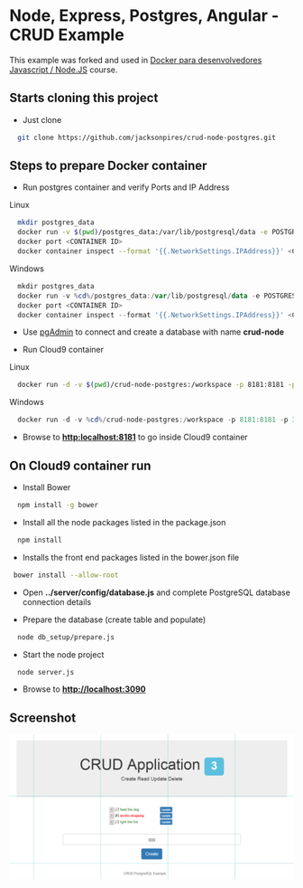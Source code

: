 # Node, Express, Postgres, Angular - CRUD Example

This example was forked and used in [Docker para desenvolvedores Javascript / Node.JS](http://www.videosdeti.com.br/curso-docker-nodejs.html) course.

## Starts cloning this project

* Just clone

```bash
  git clone https://github.com/jacksonpires/crud-node-postgres.git
```

## Steps to prepare Docker container

* Run postgres container and verify Ports and IP Address

Linux

```bash
  mkdir postgres_data
  docker run -v $(pwd)/postgres_data:/var/lib/postgresql/data -e POSTGRES_PASSWORD=mysecretpassword -d -P postgres
  docker port <CONTAINER ID>
  docker container inspect --format '{{.NetworkSettings.IPAddress}}' <CONTAINER ID>
```

Windows

```powershell
  mkdir postgres_data
  docker run -v %cd%/postgres_data:/var/lib/postgresql/data -e POSTGRES_PASSWORD=mysecretpassword -d -P postgres
  docker port <CONTAINER ID>
  docker container inspect --format '{{.NetworkSettings.IPAddress}}' <CONTAINER ID>
```

* Use [pgAdmin](https://www.pgadmin.org/) to connect and create a database with name **crud-node**

* Run Cloud9 container

Linux

```bash
  docker run -d -v $(pwd)/crud-node-postgres:/workspace -p 8181:8181 -p 3090:3090 jacksonpires/cloud9_nvm --auth username:password
```

Windows

```powershell
  docker run -d -v %cd%/crud-node-postgres:/workspace -p 8181:8181 -p 3090:3090 jacksonpires/cloud9_nvm --auth username:password
```

* Browse to **[http:localhost:8181](http://localhost:8181)** to go inside Cloud9 container

## On Cloud9 container run

* Install Bower
  
```bash
  npm install -g bower
```

* Install all the node packages listed in the package.json

```bash
  npm install
```

* Installs the front end packages listed in the bower.json file
  
```bash
 bower install --allow-root
```

* Open **../server/config/database.js** and complete PostgreSQL database connection details

* Prepare the database (create table and populate)
  
```bash
  node db_setup/prepare.js
```

* Start the node project
  
```bash
  node server.js
```

* Browse to **[http://localhost:3090](http://localhost:3090)**

## Screenshot

![Todos](screenshot/todo1.png)
